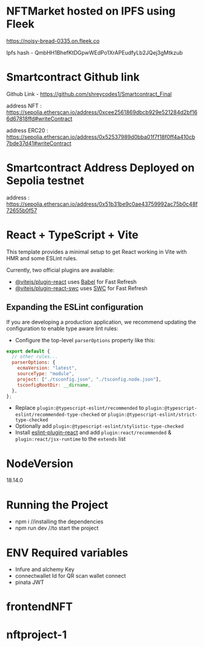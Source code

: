 # NFTMarket hosted on IPFS using Fleek

[https://noisy-bread-0335.on.fleek.co
](https://noisy-bread-0335.on.fleek.co/)

Ipfs hash - QmbHH1BhefKtDGpwWEdPo1XrAPEudfyLb2JQej3gMtkzub
# Smartcontract Github link
Github Link - https://github.com/shreycodes1/Smartcontract_Final


address NFT : https://sepolia.etherscan.io/address/0xcee2561869dbcb929e521284d2bf166d67818ffd#writeContract

address ERC20 : https://sepolia.etherscan.io/address/0x52537989d0bba01f7f18f0ff4a410cb7bde37d41#writeContract
# Smartcontract Address Deployed on Sepolia testnet 

address : https://sepolia.etherscan.io/address/0x51b31be9c0ae43759992ac75b0c48f72655b0f57

# React + TypeScript + Vite

This template provides a minimal setup to get React working in Vite with HMR and some ESLint rules.

Currently, two official plugins are available:

- [@vitejs/plugin-react](https://github.com/vitejs/vite-plugin-react/blob/main/packages/plugin-react/README.md) uses [Babel](https://babeljs.io/) for Fast Refresh
- [@vitejs/plugin-react-swc](https://github.com/vitejs/vite-plugin-react-swc) uses [SWC](https://swc.rs/) for Fast Refresh

## Expanding the ESLint configuration

If you are developing a production application, we recommend updating the configuration to enable type aware lint rules:

- Configure the top-level `parserOptions` property like this:

```js
export default {
  // other rules...
  parserOptions: {
    ecmaVersion: "latest",
    sourceType: "module",
    project: ["./tsconfig.json", "./tsconfig.node.json"],
    tsconfigRootDir: __dirname,
  },
};
```

- Replace `plugin:@typescript-eslint/recommended` to `plugin:@typescript-eslint/recommended-type-checked` or `plugin:@typescript-eslint/strict-type-checked`
- Optionally add `plugin:@typescript-eslint/stylistic-type-checked`
- Install [eslint-plugin-react](https://github.com/jsx-eslint/eslint-plugin-react) and add `plugin:react/recommended` & `plugin:react/jsx-runtime` to the `extends` list


# NodeVersion

18.14.0

# Running the Project

- npm i //installing the dependencies
- npm run dev //to start the project

# ENV Required variables

- Infure and alchemy Key
- connectwallet Id for QR scan wallet connect
- pinata JWT
# frontendNFT
# nftproject-1
